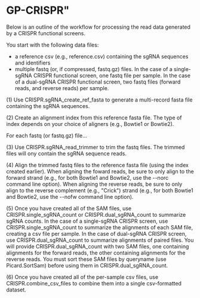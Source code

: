 # GP-CRISPR"

Below is an outline of the workflow for processing the read data generated by a CRISPR functional screens.

You start with the following data files:

- a reference csv (e.g., reference.csv) containing the sgRNA sequences and identifiers
- multiple fastq (or, if compressed, fastq.gz) files.  In the case of a single-sgRNA CRISPR functional screen, one fastq file per sample.  In the case of a dual-sgRNA CRISPR functional screen, two fastq files (forward reads, and reverse reads) per sample.

(1) Use CRISPR.sgRNA_create_ref_fasta to generate a multi-record fasta file containing the sgRNA sequences.

(2) Create an alignment index from this reference fasta file.  The type of index depends on your choice of aligners (e.g., Bowtie1 or Bowtie2).

For each fastq (or fastq.gz) file...

(3) Use CRISPR.sgRNA_read_trimmer to trim the fastq files.  The trimmed files will ony contain the sgRNA sequence reads.

(4) Align the trimmed fastq files to the reference fasta file (using the index created earlier).  When aligning the foward reads, be sure to only align to the forward strand (e.g., for both Bowtie1 and Bowtie2, use the --norc command line option).  When aligning the reverse reads, be sure to only align to the reverse complement (e.g., "Crick") strand (e.g., for both Bowtie1 and Bowtie2, use the --nofw command line option).

(5) Once you have created all of the SAM files, use CRISPR.single_sgRNA_count or CRISPR.dual_sgRNA_count to summarize sgRNA counts.  In the case of a single-sgRNA CRISPR screen, use CRISPR.single_sgRNA_count to summarize the alignments of each SAM file, creating a csv file per sample.  In the case of dual-sgRNA CRISPR screen, use CRISPR.dual_sgRNA_count to summarize alignments of paired files.  You will provide CRISPR.dual_sgRNA_count with two SAM files, one containing alignments for the forward reads, the other containing alignments for the reverse reads.  You must sort these SAM files by queryname (use Picard.SortSam) before using them in CRISPR.dual_sgRNA_count.

(6) Once you have created all of the per-sample csv files, use CRISPR.combine_csv_files to combine them into a single csv-formatted dataset.

